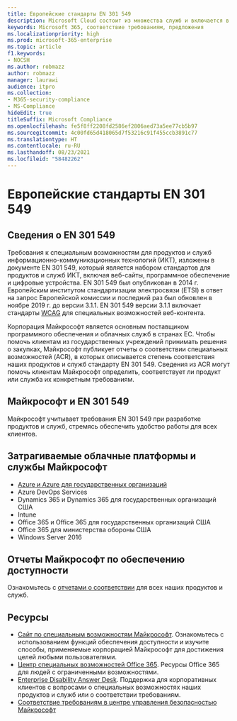 ```yaml
---
title: Европейские стандарты EN 301 549
description: Microsoft Cloud состоит из множества служб и включается в разные отчеты по соответствию для отдельных служб.
keywords: Microsoft 365, соответствие требованиям, предложения
ms.localizationpriority: high
ms.prod: microsoft-365-enterprise
ms.topic: article
f1.keywords:
- NOCSH
ms.author: robmazz
author: robmazz
manager: laurawi
audience: itpro
ms.collection:
- M365-security-compliance
- MS-Compliance
hideEdit: true
titleSuffix: Microsoft Compliance
ms.openlocfilehash: fe5f8ff2208fd2586ef2806aed73a5ee77cb5b97
ms.sourcegitcommit: 4c00fd65d418065d7f53216c91f455ccb3891c77
ms.translationtype: HT
ms.contentlocale: ru-RU
ms.lasthandoff: 08/23/2021
ms.locfileid: "58482262"
---
```

# <a name="european-standards-en-301-549"></a>Европейские стандарты EN 301 549

## <a name="about-en-301-549"></a>Сведения о EN 301 549

Требования к специальным возможностям для продуктов и служб информационно-коммуникационных технологий (ИКТ), изложены в документе EN 301 549, который является набором стандартов для продуктов и служб ИКТ, включая веб-сайты, программное обеспечение и цифровые устройства. EN 301 549 был опубликован в 2014 г. Европейским институтом стандартизации электросвязи (ETSI) в ответ на запрос Европейской комиссии и последний раз был обновлен в ноябре 2019 г. до версии 3.1.1. EN 301 549 версии 3.1.1 включает стандарты [WCAG](offering-WCAG-2-1.md) для специальных возможностей веб-контента.

Корпорация Майкрософт является основным поставщиком программного обеспечения и облачных служб в странах ЕС. Чтобы помочь клиентам из государственных учреждений принимать решения о закупках, Майкрософт публикует отчеты о соответствии специальных возможностей (ACR), в которых описывается степень соответствия наших продуктов и служб стандарту EN 301 549. Сведения из ACR могут помочь клиентам Майкрософт определить, соответствует ли продукт или служба их конкретным требованиям.

## <a name="microsoft-and-en-301-549"></a>Майкрософт и EN 301 549

Майкрософт учитывает требования EN 301 549 при разработке продуктов и служб, стремясь обеспечить удобство работы для всех клиентов.

## <a name="microsoft-in-scope-cloud-platforms--services"></a>Затрагиваемые облачные платформы и службы Майкрософт

- [Azure и Azure для государственных организаций](https://go.microsoft.com/fwlink/p/?linkid=2051569)
- Azure DevOps Services
- Dynamics 365 и Dynamics 365 для государственных организаций США
- Intune
- Office 365 и Office 365 для государственных организаций США
- Office 365 для министерства обороны США
- Windows Server 2016

## <a name="microsoft-accessibility-conformance-reports"></a>Отчеты Майкрософт по обеспечению доступности

Ознакомьтесь с [отчетами о соответствии](https://cloudblogs.microsoft.com/industry-blog/government/2018/09/11/accessibility-conformance-reports/) для всех наших продуктов и служб.

## <a name="resources"></a>Ресурсы

- [Сайт по специальным возможностям Майкрософт](https://www.microsoft.com/accessibility). Ознакомьтесь с использованием функций обеспечения доступности и изучите способы, применяемые корпорацией Майкрософт для достижения целей любыми пользователями.
- [Центр специальных возможностей Office 365](https://go.microsoft.com/fwlink/p/?linkid=2051801). Ресурсы Office 365 для людей с ограниченными возможностями.
- [Enterprise Disability Answer Desk](https://go.microsoft.com/fwlink/p/?linkid=2050890). Поддержка для корпоративных клиентов с вопросами о специальных возможностях наших продуктов и служб или о соответствии требованиям.
- [Соответствие требованиям в центре управления безопасностью Майкрософт](https://www.microsoft.com/trust-center/compliance/compliance-overview)
